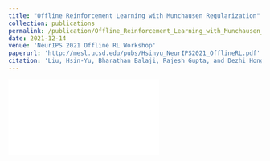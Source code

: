 ```yaml
---
title: "Offline Reinforcement Learning with Munchausen Regularization"
collection: publications
permalink: /publication/Offline_Reinforcement_Learning_with_Munchausen_Regularization
date: 2021-12-14
venue: 'NeurIPS 2021 Offline RL Workshop'
paperurl: 'http://mesl.ucsd.edu/pubs/Hsinyu_NeurIPS2021_OfflineRL.pdf'
citation: 'Liu, Hsin-Yu, Bharathan Balaji, Rajesh Gupta, and Dezhi Hong. (2021). &quot; Offline Reinforcement Learning with Munchausen Regularization &quot; <i>Offline Reinforcement Learning Workshop at Neural Information Processing Systems, 2021 (NeurIPS 2021)</i>. '
---
```


![Aggregated bootstrapped metrics](/home/hsinyu/HYDesmondLiu.github.io/images/rliable_1.pdf)